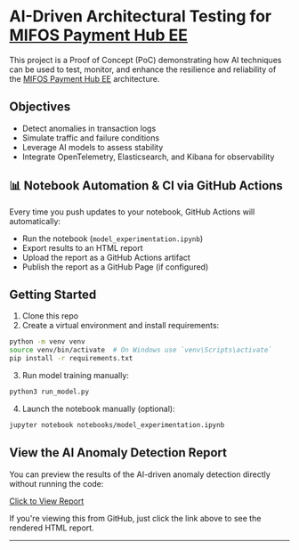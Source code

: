 #  AI-Driven Architectural Testing for [MIFOS Payment Hub EE](https://payments.mifos.org/)

This project is a Proof of Concept (PoC) demonstrating how AI techniques can be used to test, monitor, and enhance the resilience and reliability of the [MIFOS Payment Hub EE](https://payments.mifos.org/) architecture.

##  Objectives

- Detect anomalies in transaction logs
- Simulate traffic and failure conditions
- Leverage AI models to assess stability
- Integrate OpenTelemetry, Elasticsearch, and Kibana for observability

## 📊 Notebook Automation & CI via GitHub Actions

Every time you push updates to your notebook, GitHub Actions will automatically:

- Run the notebook (`model_experimentation.ipynb`)
- Export results to an HTML report
- Upload the report as a GitHub Actions artifact
- Publish the report as a GitHub Page (if configured)

##  Getting Started

1. Clone this repo
2. Create a virtual environment and install requirements:

```bash
python -m venv venv
source venv/bin/activate  # On Windows use `venv\Scripts\activate`
pip install -r requirements.txt
```

3. Run model training manually:

```bash
python3 run_model.py
```

4. Launch the notebook manually (optional):

```bash
jupyter notebook notebooks/model_experimentation.ipynb
```

##  View the AI Anomaly Detection Report

You can preview the results of the AI-driven anomaly detection directly without running the code:

 [Click to View Report](docs/report.html)

If you're viewing this from GitHub, just click the link above to see the rendered HTML report.

---




